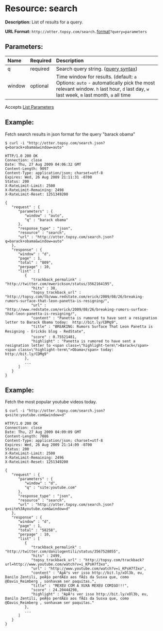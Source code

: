 # Resource: search #

**Description:** List of results for a query.

**URL Format:** `http://otter.topsy.com/search.`[format](ResponseFormats.md)`?query=parameters`

## Parameters: ##

| **Name**  | **Required** | **Description** |
|:----------|:-------------|:----------------|
| q         | required     | Search query string. ([query syntax](QuerySyntax.md)) |
| window    | optional     | Time window for results. (default: `a` Options: `auto` - automatically pick the most relevant window. `h` last hour, `d` last day, `w` last week, `m` last month, `a` all time |

Accepts [List Parameters](ResListParameters.md)

## Example: ##

Fetch search results in json format for the query "barack obama"

```
$ curl -i "http://otter.topsy.com/search.json?q=barack+obama&window=auto"

HTTP/1.0 200 OK
Connection: close
Date: Thu, 27 Aug 2009 04:06:32 GMT
Content-Length: 9097
Content-Type: application/json; charset=utf-8
Expires: Wed, 26 Aug 2009 21:11:31 -0700
Status: 200
X-RateLimit-Limit: 2500
X-RateLimit-Remaining: 2498
X-RateLimit-Reset: 1251349200

{
   "request" : {
      "parameters" : {
         "window" : "auto",
         "q" : "barack obama"
      },
      "response_type" : "json",
      "resource" : "search",
      "url" : "http://otter.topsy.com/search.json?q=barack+obama&window=auto"
   },
   "response" : {
      "window" : "d",
      "page" : 1,
      "total" : "809",
      "perpage" : 10,
      "list" : [
         {
            "trackback_permalink" : "http://twitter.com/ewerickson/status/3562164195",
            "hits" : 38,
            "topsy_trackback_url" : "http://topsy.com/tb/www.redstate.com/erick/2009/08/26/breaking-rumors-surface-that-leon-panetta-is-resigning/",
            "url" : "http://www.redstate.com/erick/2009/08/26/breaking-rumors-surface-that-leon-panetta-is-resigning/",
            "content" : "Panetta is rumored to have sent a resignation letter to Barack Obama today:  http://bit.ly/CDMg9",
            "title" : "BREAKING: Rumors Surface That Leon Panetta is Resigning - Erickâs blog - RedState",
            "score" : 0.75521481,
            "highlight" : "Panetta is rumored to have sent a resignation letter to <span class=\"highlight-term\">Barack</span> <span class=\"highlight-term\">Obama</span> today:  http://bit.ly/CDMg9"
         },
         ...
      ]
   }
}
```

## Example: ##

Fetch the most popular youtube videos today.

```
$ curl -i "http://otter.topsy.com/search.json?q=site:youtube.com&window=d"

HTTP/1.0 200 OK
Connection: close
Date: Thu, 27 Aug 2009 04:09:09 GMT
Content-Length: 7086
Content-Type: application/json; charset=utf-8
Expires: Wed, 26 Aug 2009 21:14:09 -0700
Status: 200
X-RateLimit-Limit: 2500
X-RateLimit-Remaining: 2496
X-RateLimit-Reset: 1251349200

{
   "request" : {
      "parameters" : {
         "window" : "d",
         "q" : "site:youtube.com"
      },
      "response_type" : "json",
      "resource" : "search",
      "url" : "http://otter.topsy.com/search.json?q=site%3Ayoutube.com&window=d"
   },
   "response" : {
      "window" : "d",
      "page" : 1,
      "total" : "58258",
      "perpage" : 10,
      "list" : [
         {
            "trackback_permalink" : "http://twitter.com/danilogentili/status/3567528055",
            "hits" : 2499,
            "topsy_trackback_url" : "http://topsy.com/trackback?url=http://www.youtube.com/watch?v=i_KPsH7f3xo",
            "url" : "http://www.youtube.com/watch?v=i_KPsH7f3xo",
            "content" : "ApÃ³s ver isso http://bit.ly/xOl3b, eu, Danilo Zentili, peÃ§o perdÃ£o aos fÃ£s da Susxa que, como @Davis_Reimberg , sonhavam ser paquitas.",
            "title" : "MEXEU COM A XUXA MEXEU COMIGO!!!",
            "score" : 24.20444298,
            "highlight" : "ApÃ³s ver isso http://bit.ly/xOl3b, eu, Danilo Zentili, peÃ§o perdÃ£o aos fÃ£s da Susxa que, como @Davis_Reimberg , sonhavam ser paquitas."
         },
         ...
      ]
   }
}
```